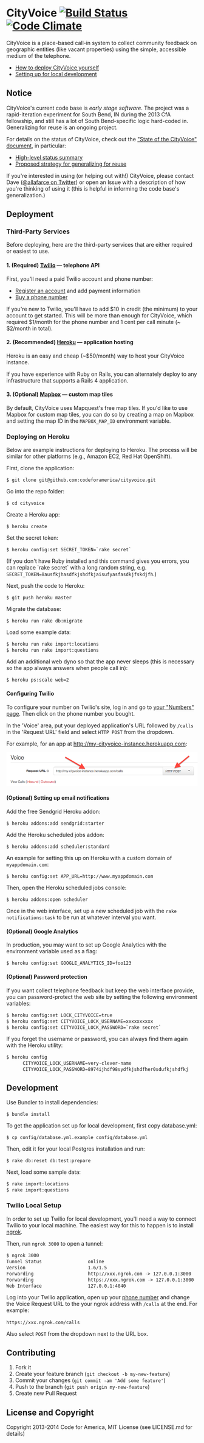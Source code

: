CityVoice [![Build Status](https://travis-ci.org/codeforamerica/cityvoice.svg?branch=master)](https://travis-ci.org/codeforamerica/cityvoice) [![Code Climate](https://codeclimate.com/github/codeforamerica/cityvoice.png)](https://codeclimate.com/github/codeforamerica/cityvoice)
=========
CityVoice is a place-based call-in system to collect community feedback on geographic entities (like vacant properties) using the simple, accessible medium of the telephone.

- [How to deploy CityVoice yourself](#deployment)
- [Setting up for local development](#development)


Notice
------
CityVoice's current code base is *early stage software*. The project was a rapid-iteration experiment for South Bend, IN during the 2013 CfA fellowship, and still has a lot of South Bend-specific logic hard-coded in. Generalizing for reuse is an ongoing project.

For details on the status of CityVoice, check out the ["State of the CityVoice" document](https://github.com/codeforamerica/cityvoice/blob/revamp-for-local-setup/code-base-overview.md#state-of-the-cityvoice), in particular:

- [High-level status summary](https://github.com/codeforamerica/cityvoice/blob/revamp-for-local-setup/code-base-overview.md#high-level-summary)
- [Proposed strategy for generalizing for reuse](https://github.com/codeforamerica/cityvoice/blob/revamp-for-local-setup/code-base-overview.md#a-proposal-for-generalizationredeployability)

If you're interested in using (or helping out with!) CityVoice, please contact Dave ([@allafarce on Twitter](https://twitter.com/allafarce)) or open an Issue with a description of how you're thinking of using it (this is helpful in informing the code base's generalization.)


Deployment
----------

### Third-Party Services

Before deploying, here are the third-party services that are either required or easiest to use.

#### 1. (Required) [Twilio](https://twilio.com) — telephone API

First, you'll need a paid Twilio account and phone number:

- [Register an account](https://www.twilio.com/try-twilio) and add payment information
- [Buy a phone number](https://www.twilio.com/user/account/phone-numbers/available/local)

If you're new to Twilio, you'll have to add $10 in credit (the minimum) to your account to get started. This will be more than enough for CityVoice, which required $1/month for the phone number and 1 cent per call minute (~ $2/month in total).

#### 2. (Recommended) [Heroku](https://heroku.com) — application hosting

Heroku is an easy and cheap (~$50/month) way to host your CityVoice instance.

If you have experience with Ruby on Rails, you can alternately deploy to any infrastructure that supports a Rails 4 application.

#### 3. (Optional) [Mapbox](https://mapbox.com) — custom map tiles

By default, CityVoice uses Mapquest's free map tiles. If you'd like to use Mapbox for custom map tiles, you can do so by creating a map on Mapbox and setting the map ID in the `MAPBOX_MAP_ID` environment variable.


### Deploying on Heroku

Below are example instructions for deploying to Heroku. The process will be similar for other platforms (e.g., Amazon EC2, Red Hat OpenShift).

First, clone the application:

	$ git clone git@github.com:codeforamerica/cityvoice.git

Go into the repo folder:

    $ cd cityvoice

Create a Heroku app:

    $ heroku create
    
Set the secret token:

    $ heroku config:set SECRET_TOKEN=`rake secret`

(If you don't have Ruby installed and this command gives you errors, you can replace \`rake secret\` with a long random string, e.g. `SECRET_TOKEN=8ausfkjhasdfkjshdfkjaisufyasfasdkjfskdjfh`.)

Next, push the code to Heroku:

    $ git push heroku master

Migrate the database:

    $ heroku run rake db:migrate

Load some example data:

    $ heroku run rake import:locations
    $ heroku run rake import:questions

Add an additional web dyno so that the app never sleeps (this is necessary so the app always answers when people call in):

	$ heroku ps:scale web=2


#### Configuring Twilio

To configure your number on Twilio's site, log in and go to [your "Numbers" page](https://www.twilio.com/user/account/phone-numbers/incoming). Then click on the phone number you bought.

In the 'Voice' area, put your deployed application's URL followed by `/calls` in the 'Request URL' field and select `HTTP POST` from the dropdown.

For example, for an app at http://my-cityvoice-instance.herokuapp.com:

![image](screenshots/twilio-number-configuration.png)


#### (Optional) Setting up email notifications

Add the free Sendgrid Heroku addon:

    $ heroku addons:add sendgrid:starter

Add the Heroku scheduled jobs addon:

    $ heroku addons:add scheduler:standard

An example for setting this up on Heroku with a custom domain of `myappdomain.com`:

    $ heroku config:set APP_URL=http://www.myappdomain.com

Then, open the Heroku scheduled jobs console:

    $ heroku addons:open scheduler

Once in the web interface, set up a new scheduled job with the `rake notifications:task` to be run at whatever interval you want.


#### (Optional) Google Analytics

In production, you may want to set up Google Analytics with the environment variable used as a flag:

    $ heroku config:set GOOGLE_ANALYTICS_ID=foo123


#### (Optional) Password protection

If you want collect telephone feedback but keep the web interface provide, you can password-protect the web site by setting the following environment variables:

    $ heroku config:set LOCK_CITYVOICE=true
    $ heroku config:set CITYVOICE_LOCK_USERNAME=xxxxxxxxxx
    $ heroku config:set CITYVOICE_LOCK_PASSWORD=`rake secret`

If you forget the username or password, you can always find them again with the Heroku utility:

    $ heroku config
          CITYVOICE_LOCK_USERNAME=very-clever-name
          CITYVOICE_LOCK_PASSWORD=8974ijhdf98sydfkjshdfher0sdufkjshdfkj


Development
-----------

Use Bundler to install dependencies:

    $ bundle install

To get the application set up for local development, first copy database.yml:

    $ cp config/database.yml.example config/database.yml

Then, edit it for your local Postgres installation and run:

    $ rake db:reset db:test:prepare

Next, load some sample data:

    $ rake import:locations
    $ rake import:questions


### Twilio Local Setup

In order to set up Twilio for local development, you'll need a way to connect Twilio to your local machine.  The easiest way for this to happen is to install [ngrok](https://ngrok.com).

Then, run `ngrok 3000` to open a tunnel:

    $ ngrok 3000
    Tunnel Status                 online
    Version                       1.6/1.5
    Forwarding                    http://xxx.ngrok.com -> 127.0.0.1:3000
    Forwarding                    https://xxx.ngrok.com -> 127.0.0.1:3000
    Web Interface                 127.0.0.1:4040

Log into your Twilio application, open up your [phone number](https://www.twilio.com/user/account/phone-numbers/incoming) and change the Voice Request URL to the your ngrok address with `/calls` at the end. For example:

`https://xxx.ngrok.com/calls`

Also select `POST` from the dropdown next to the URL box.


Contributing
------------

1. Fork it
2. Create your feature branch (`git checkout -b my-new-feature`)
3. Commit your changes (`git commit -am 'Add some feature'`)
4. Push to the branch (`git push origin my-new-feature`)
5. Create new Pull Request


License and Copyright
---------------------

Copyright 2013-2014 Code for America, MIT License (see LICENSE.md for details)
